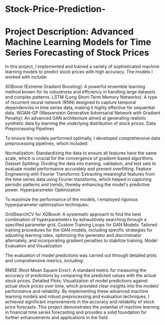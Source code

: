 # Stock-Price-Prediction-

# Project Description: Advanced Machine Learning Models for Time Series Forecasting of Stock Prices

In this project, I implemented and trained a variety of sophisticated machine learning models to predict stock prices with high accuracy. The models I worked with include:

XGBoost (Extreme Gradient Boosting): A powerful ensemble learning method known for its robustness and efficiency in handling large datasets and complex patterns.
LSTM (Long Short-Term Memory Networks): A type of recurrent neural network (RNN) designed to capture temporal dependencies in time series data, making it highly effective for sequential data.
WGAN-GP (Wasserstein Generative Adversarial Network with Gradient Penalty): An advanced GAN architecture aimed at generating realistic synthetic data by learning the underlying distribution of stock prices.
Data Preprocessing Pipelines

To ensure the models performed optimally, I developed comprehensive data preprocessing pipelines, which included:

Normalization: Standardizing the data to ensure all features have the same scale, which is crucial for the convergence of gradient-based algorithms.
Dataset Splitting: Dividing the data into training, validation, and test sets to evaluate model performance accurately and prevent overfitting.
Feature Engineering with Fourier Transforms: Extracting meaningful features from the time series data using Fourier transforms, which helped in capturing periodic patterns and trends, thereby enhancing the model's predictive power.
Hyperparameter Optimization

To maximize the performance of the models, I employed rigorous hyperparameter optimization techniques:

GridSearchCV for XGBoost: A systematic approach to find the best combination of hyperparameters by exhaustively searching through a specified parameter grid.
Custom Training Loops for GAN Models: Tailored training procedures for the GAN models, including specific strategies for adjusting learning rates, optimizing the generator and discriminator alternately, and incorporating gradient penalties to stabilize training.
Model Evaluation and Visualization

The evaluation of model predictions was carried out through detailed plots and comprehensive metrics, including:

RMSE (Root Mean Square Error): A standard metric for measuring the accuracy of predictions by comparing the predicted values with the actual stock prices.
Detailed Plots: Visualization of model predictions against actual stock prices over time, which provided clear insights into the models' performance and reliability.
By implementing these advanced machine learning models and robust preprocessing and evaluation techniques, I achieved significant improvements in the accuracy and reliability of stock price forecasts. This project demonstrates the potential of machine learning in financial time series forecasting and provides a solid foundation for further enhancements and applications in the field.
